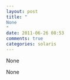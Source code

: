 ```yaml
---
layout: post
title: "
None
"
date: 2011-06-26 08:53
comments: true
categories: solaris
---
```


None


None

